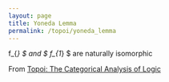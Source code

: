 ```yaml
---
layout: page
title: Yoneda Lemma
permalink: /topoi/yoneda_lemma
---
```

f_{*} $ and $ f_{1*} $ are naturally isomorphic


From [Topoi: The Categorical Analysis of Logic](https://mathgloss.github.io/MathGloss/topoi.html)